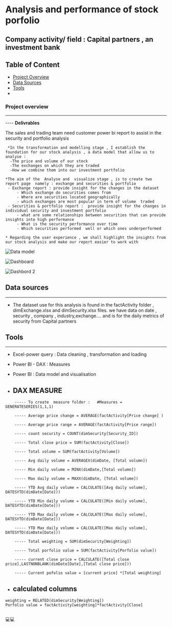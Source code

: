 
# Analysis and performance of  stock  porfolio

## Company activity/ field : Capital partners , an investment bank

## Table of Content
-  [Project Overview](#project-overview)
-  [Data Sources](#data-sources)
-  [Tools](#tools)
-    
### Project overview
--- 
---- **Delivrables**

The sales and trading team need  customer power bi report to assist in the security and portfolio analysis

     *In the transformation and modelling stage , I establish the foundation for our stock analysis , a data model that allow us to analyse :
      -The price and volume of our stock
      -The exchanges on which they are traded
      -How we combine them into our investment portfolio

    *The aim of the  Analyse and  visualize stage , is to create two report page  namely : exchange and securities & portfolio
     - Exchange report : provide insight for the changes in the dataset
		 - Which exchange do securities comes from
		 - Where are securities located geographically
		 - which exchanges are most popular in term of volume  traded
     - Securities & portfolio report :  provide insight for the changes in individual security and investment portfolio
		 - what are some relationships between securities that can provide insights into high performance 
		 - What is the security performance over time
		 - Which securities performed  well or which ones underperformed

    * Regarding the user experience , we shall highlight the insights from our stock analysis and make our report easier to work with

![Data model](https://github.com/user-attachments/assets/0871e6db-10f0-410e-96ea-957129208e69)

![Dashboard](https://github.com/user-attachments/assets/91e9c950-2c17-4cbe-ba44-002ca861fa15)

![Dashbord 2](https://github.com/user-attachments/assets/ab1b2f92-228d-4b07-b8e4-a556c32a6a53)


 ## Data sources 
 ---
 
* The dataset use for this analysis is found in the factActivity folder , dimExchange.xlsx and dimSecurity.xlsx files. we have data on date , security , company , industry,exchange.... and is for  the daily metrics of security from  Capital partners

## Tools
---

  - Excel-power query : Data cleaning , transformation and loading
  - Power BI - DAX : Measures
  - Power BI : Data model and visualisation
    

- ## DAX MEASURE
 
```
	----- To create  measure folder :   #Measures = GENERATESERIES(1,1,1)

	----- Average price change = AVERAGE(factActivity[Price change] )

	----- Average price range = AVERAGE(factActivity[Price range])

	----- count security = COUNT(dimSecurity[Security_ID]) 

	----- Total close price = SUM(factActivity[Close])

	----- Total volume = SUM(factActivity[Volume]) 

	----- Avg daily volume = AVERAGEX(dimDate, [Total volumn])

	----- Min daily volume = MINX(dimDate,[Total volumn])

	----- Max daily volume = MAXX(dimDate, [Total volume])

	----- YTD Avg daily volume = CALCULATE([Avg daily volume], DATESYTD(dimDate[Date])) 

	----- YTD Min daily volume = CALCULATE([Min daily volume], DATESYTD(dimDate[Date])) 

	----- YTD Max daily volume = CALCULATE([Max daily volume], DATESYTD(dimDate[Date])) 

	----- YTD Max daily volume = CALCULATE([Max daily volume], DATESYTD(dimDate[Date])) 

	----- Total weighting = SUM(dimSecurity[Weighting])

	----- Total porfolio value = SUM(factActivity[Porfolio value])

	----- current close price = CALCULATE([Total close price],LASTNONBLANK(dimDate[Date],[Total close price]))

	----- Current pofolio value = [current price] *[Total weighting]
```

- ## calculated columns
```
weighting = RELATED(dimSecurity[Weighting])
Porfolio value = factActivity[weighting]*factActivity[Close] 
        
```


💻💻  

